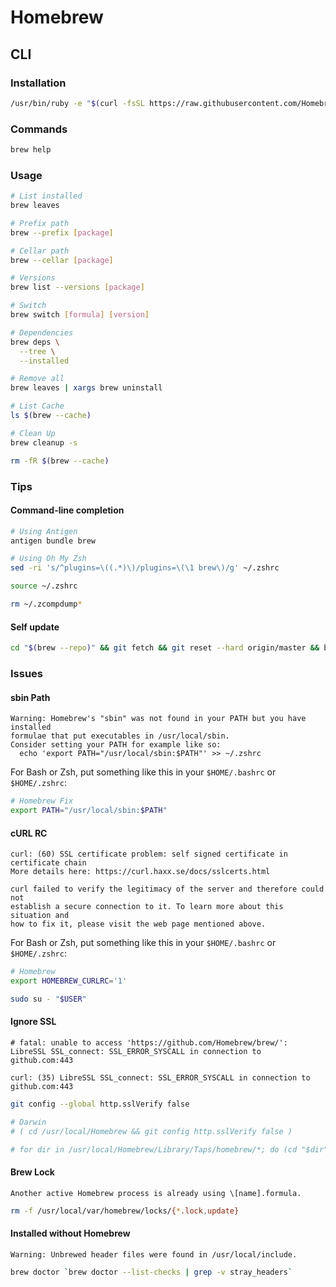 # Homebrew

## CLI

### Installation

```sh
/usr/bin/ruby -e "$(curl -fsSL https://raw.githubusercontent.com/Homebrew/install/master/install)"
```

### Commands

```sh
brew help
```

### Usage

```sh
# List installed
brew leaves

# Prefix path
brew --prefix [package]

# Cellar path
brew --cellar [package]

# Versions
brew list --versions [package]

# Switch
brew switch [formula] [version]

# Dependencies
brew deps \
  --tree \
  --installed

# Remove all
brew leaves | xargs brew uninstall

# List Cache
ls $(brew --cache)

# Clean Up
brew cleanup -s

rm -fR $(brew --cache)
```

### Tips

#### Command-line completion

```sh
# Using Antigen
antigen bundle brew

# Using Oh My Zsh
sed -ri 's/^plugins=\((.*)\)/plugins=\(\1 brew\)/g' ~/.zshrc

source ~/.zshrc

rm ~/.zcompdump*
```

#### Self update

```sh
cd "$(brew --repo)" && git fetch && git reset --hard origin/master && brew update
```

### Issues

#### sbin Path

```log
Warning: Homebrew's "sbin" was not found in your PATH but you have installed
formulae that put executables in /usr/local/sbin.
Consider setting your PATH for example like so:
  echo 'export PATH="/usr/local/sbin:$PATH"' >> ~/.zshrc
```

For Bash or Zsh, put something like this in your `$HOME/.bashrc` or `$HOME/.zshrc`:

```sh
# Homebrew Fix
export PATH="/usr/local/sbin:$PATH"
```

#### cURL RC

```log
curl: (60) SSL certificate problem: self signed certificate in certificate chain
More details here: https://curl.haxx.se/docs/sslcerts.html

curl failed to verify the legitimacy of the server and therefore could not
establish a secure connection to it. To learn more about this situation and
how to fix it, please visit the web page mentioned above.
```

For Bash or Zsh, put something like this in your `$HOME/.bashrc` or `$HOME/.zshrc`:

```sh
# Homebrew
export HOMEBREW_CURLRC='1'
```

```sh
sudo su - "$USER"
```

#### Ignore SSL

```log
# fatal: unable to access 'https://github.com/Homebrew/brew/': LibreSSL SSL_connect: SSL_ERROR_SYSCALL in connection to github.com:443

curl: (35) LibreSSL SSL_connect: SSL_ERROR_SYSCALL in connection to github.com:443
```

```sh
git config --global http.sslVerify false

# Darwin
# ( cd /usr/local/Homebrew && git config http.sslVerify false )

# for dir in /usr/local/Homebrew/Library/Taps/homebrew/*; do (cd "$dir" && git config http.sslVerify false); done
```

#### Brew Lock

```log
Another active Homebrew process is already using \[name].formula.
```

```sh
rm -f /usr/local/var/homebrew/locks/{*.lock,update}
```

#### Installed without Homebrew

```log
Warning: Unbrewed header files were found in /usr/local/include.
```

```sh
brew doctor `brew doctor --list-checks | grep -v stray_headers`
```
